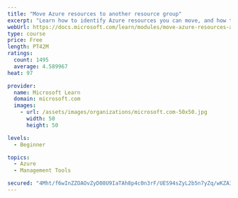 ```yaml
---
title: "Move Azure resources to another resource group"
excerpt: "Learn how to identify Azure resources you can move, and how to move them to a new resource group."
webUrl: https://docs.microsoft.com/learn/modules/move-azure-resources-another-resource-group/
type: course
price: Free
length: PT42M
ratings:
  count: 1495
  average: 4.589967
heat: 97

provider:
  name: Microsoft Learn
  domain: microsoft.com
  images:
    - url: /assets/images/organizations/microsoft.com-50x50.jpg
      width: 50
      height: 50

levels:
  - Beginner

topics:
  - Azure
  - Management Tools

secured: "4Mht/f6wInZZOAOvZyD08U9IaTAh8p4c0n3rF/UES94sZyL2b5n7yZq/wKZA3+dv77kg0wzmlOW9Bi9pS9FSpJQtBTJ/b3hkBUfd4HIQKrtZ5FrVe3digAvdFWjNBdYWxje7bVq0tfUzsF5FZIYhUB459kZ2UwP6VQnP6PTssvKK0NYjItBl1zsCSCLtMy7hRasugukN4/dJu9GPuOO47JT+3qnAUA+fBurc2Q9II+1LTEQ/ojU6Tmc3f5MD+YjBjkuVq0U7wdBp8ubUBLrAObcGoCKvmXCHAcJ6Wf20clONvImryxuDEu3qI0eiarGNQtDELmoYB9+hgKOAYuXU0KY4hcDFOiUMYQdV3NvnVyvxZNxDYZX0J1jo/r57alwGruUhfidzQpa/sXFQNNRKrQ==;hVHZKPSMriv/XjjnakRqDg=="
---
```


